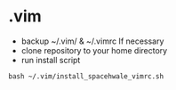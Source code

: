 # .vim

* backup ~/.vim/ & ~/.vimrc If necessary
* clone repository to your home directory
* run install script
```
bash ~/.vim/install_spacehwale_vimrc.sh
```
